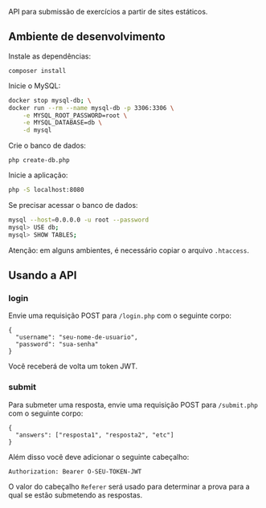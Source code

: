 API para submissão de exercícios a partir de sites estáticos.

## Ambiente de desenvolvimento

Instale as dependências:

```
composer install
```

Inicie o MySQL:

```bash
docker stop mysql-db; \
docker run --rm --name mysql-db -p 3306:3306 \
    -e MYSQL_ROOT_PASSWORD=root \
    -e MYSQL_DATABASE=db \
    -d mysql
```

Crie o banco de dados:

```
php create-db.php
```

Inicie a aplicação:

```bash
php -S localhost:8080
```

Se precisar acessar o banco de dados:

```bash
mysql --host=0.0.0.0 -u root --password
mysql> USE db;
mysql> SHOW TABLES;
```

Atenção: em alguns ambientes, é necessário copiar o arquivo `.htaccess`.
## Usando a API


### login

Envie uma requisição POST para `/login.php` com o seguinte corpo:

```
{
  "username": "seu-nome-de-usuario",
  "password": "sua-senha"
}
```

Você receberá de volta um token JWT.

### submit

Para submeter uma resposta, envie uma requisição POST para `/submit.php` com o seguinte corpo:

```
{
  "answers": ["resposta1", "resposta2", "etc"]
}
```

Além disso você deve adicionar o seguinte cabeçalho:

```
Authorization: Bearer O-SEU-TOKEN-JWT
```

O valor do cabeçalho `Referer` será usado para determinar a prova para a qual se estão submetendo as respostas.
